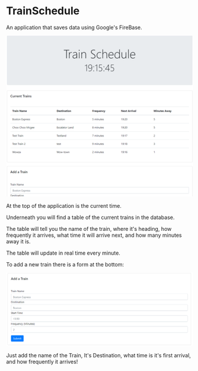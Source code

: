 # TrainSchedule
An application that saves data using Google's FireBase.

![Overview of the application](assets/images/overview.PNG)

At the top of the application is the current time.

Underneath you will find a table of the current trains in the database.

The table will tell you the name of the train, where it's heading, how frequently it arrives, what time it will arrive next, and how many minutes away it is.

The table will update in real time every minute.

To add a new train there is a form at the bottom:

![Add Train Form](assets/images/newTrain.PNG)

Just add the name of the Train, It's Destination, what time is it's first arrival, and how frequently it arrives!
